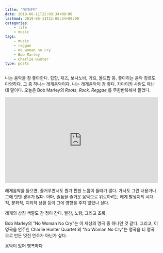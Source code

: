 ```yaml
---
title: '레게음악'
date: 2019-06-11T22:08:34+09:00
lastmod: 2019-06-11T22:08:34+09:00
categories: 
    - life
    - music
tags: 
    - music
    - raggae
    - no woman no cry
    - Bob Marley
    - Charlie Hunter
type: posts
---
```


나는 음악을 참 좋아한다. 힙합, 재즈, 보사노바, 가요, 올드팝 등, 좋아하는 음악 장르도 다양하다. 그 중 하나는 레게음악이다. 나는 레게음악이 참 좋다. 자마이카 사람도 아닌데 말이다. 
오늘은 Bob Marley의 *Roots, Rock, Reggae* 를 무한반복해서 들었다.

<div style="position: relative; height:0; padding-bottom: 56.25%">
<iframe width="560" height="315" src="https://www.youtube.com/embed/MJB5L9F05tc" frameborder="0" allow="accelerometer; autoplay; encrypted-media; gyroscope; picture-in-picture" allowfullscreen style="position: absolute; width:100%; height:100%;"></iframe>
</div>

레게음악을 들으면, 즐거우면서도 뭔가 짠한 느낌이 들때가 많다. 가사도 그런 내용거나 그에 빗댄 경우가 많다. 
아마, 슬픔을 즐거운 음악으로 위로하려는 레게 발생지의 시대적, 문화적, 지리적 상황 등이 그에 영향을 주지 않았나 싶다.

레게의 상징 색깔도 참 정이 간다. 빨강, 노랑, 그리고 초록.

Bob Marley의 "No Woman No Cry"는 이 세상의 명곡 중 하나인 것 같다. 
그리고, 이 명곡을 연주한 Charlie Hunter Quartet 의 "No Woman No Cry"는
명곡을 더 명곡으로 만든 멋진 연주가 아닌가 싶다.

음악이 있어 행복하다
 


